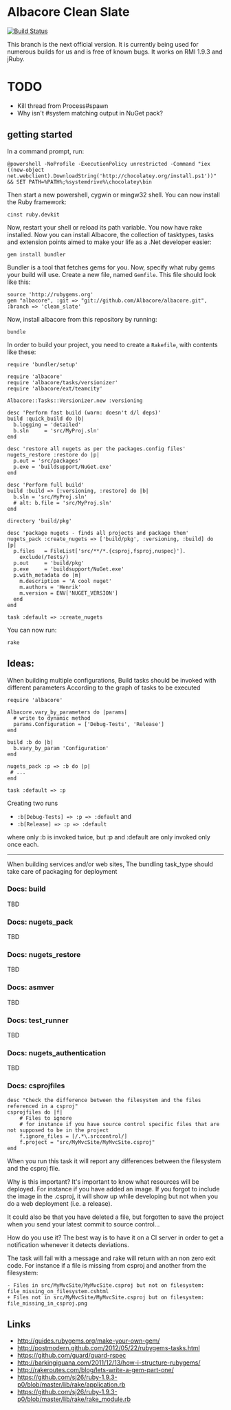 # Albacore Clean Slate

[![Build Status](https://secure.travis-ci.org/Albacore/albacore.png?branch=clean_slate)](http://travis-ci.org/Albacore/albacore)

This branch is the next official version. It is currently being used for
numerous builds for us and is free of known bugs. It works on RMI 1.9.3 and
jRuby.

# TODO

 * Kill thread from Process#spawn
 * Why isn't #system matching output in NuGet pack?

## getting started

In a command prompt, run:

    @powershell -NoProfile -ExecutionPolicy unrestricted -Command "iex ((new-object net.webclient).DownloadString('http://chocolatey.org/install.ps1'))" && SET PATH=%PATH%;%systemdrive%\chocolatey\bin

Then start a new powershell, cygwin or mingw32 shell. You can now install the
Ruby framework:

    cinst ruby.devkit

Now, restart your shell or reload its path variable. You now have rake
installed. Now you can install Albacore, the collection of tasktypes, tasks and
extension points aimed to make your life as a .Net developer easier:

    gem install bundler

Bundler is a tool that fetches gems for you. Now, specify what ruby gems your
build will use. Create a new file, named `Gemfile`. This file should look like
this:

    source 'http://rubygems.org'
    gem "albacore", :git => "git://github.com/Albacore/albacore.git", :branch => 'clean_slate'

Now, install albacore from this repository by running:

    bundle

In order to build your project, you need to create a `Rakefile`, with contents
like these:

    require 'bundler/setup'

    require 'albacore'
    require 'albacore/tasks/versionizer'
    require 'albacore/ext/teamcity'

    Albacore::Tasks::Versionizer.new :versioning

    desc 'Perform fast build (warn: doesn't d/l deps)'
    build :quick_build do |b|
      b.logging = 'detailed'
      b.sln     = 'src/MyProj.sln'
    end

    desc 'restore all nugets as per the packages.config files'
    nugets_restore :restore do |p|
      p.out = 'src/packages'
      p.exe = 'buildsupport/NuGet.exe'
    end

    desc 'Perform full build'
    build :build => [:versioning, :restore] do |b|
      b.sln = 'src/MyProj.sln'
      # alt: b.file = 'src/MyProj.sln'
    end

    directory 'build/pkg'

    desc 'package nugets - finds all projects and package them'
    nugets_pack :create_nugets => ['build/pkg', :versioning, :build] do |p|
      p.files   = FileList['src/**/*.{csproj,fsproj,nuspec}'].
        exclude(/Tests/)
      p.out     = 'build/pkg'
      p.exe     = 'buildsupport/NuGet.exe'
      p.with_metadata do |m|
        m.description = 'A cool nuget'
        m.authors = 'Henrik'
        m.version = ENV['NUGET_VERSION']
      end
    end

    task :default => :create_nugets
 
You can now run:

    rake

## Ideas:

When building multiple configurations,
Build tasks should be invoked with different parameters
According to the graph of tasks to be executed

```
require 'albacore'

Albacore.vary_by_parameters do |params|
  # write to dynamic method
  params.Configuration = ['Debug-Tests', 'Release']
end

build :b do |b|
  b.vary_by_param 'Configuration'
end

nugets_pack :p => :b do |p|
 # ... 
end

task :default => :p
```

Creating two runs
  * `:b[Debug-Tests] => :p => :default` and
  * `:b[Release] => :p => :default`

where only :b is invoked twice, but :p and :default are only invoked only once
each.

---

When building services and/or web sites,
The bundling task_type should take care of packaging for deployment


### Docs: build

TBD

### Docs: nugets_pack

TBD

### Docs: nugets_restore

TBD

### Docs: asmver

TBD

### Docs: test_runner

TBD

### Docs: nugets_authentication

TBD

### Docs: csprojfiles

    desc "Check the difference between the filesystem and the files referenced in a csproj"
	csprojfiles do |f|
		# Files to ignore
		# for instance if you have source control specific files that are not supposed to be in the project 
    	f.ignore_files = [/.*\.srccontrol/] 
    	f.project = "src/MyMvcSite/MyMvcSite.csproj"
  	end

When you run this task it will report any differences between the filesystem and the csproj file.

Why is this important? It's important to know what resources will be deployed. For instance if you have added an image. If you forgot to include the image in the .csproj, it will show up while developing but not when you do a web deployment (i.e. a release).

It could also be that you have deleted a file, but forgotten to save the project when you send your latest commit to source control&hellip;

How do you use it? The best way is to have it on a CI server in order to get a notification whenever it detects deviations.

The task will fail with a message and rake will return with an non zero exit code. For instance if a file is missing from csproj and another from the filesystem:

    - Files in src/MyMvcSite/MyMvcSite.csproj but not on filesystem: 
    file_missing_on_filesystem.cshtml
    + Files not in src/MyMvcSite/MyMvcSite.csproj but on filesystem:
    file_missing_in_csproj.png

## Links

 * http://guides.rubygems.org/make-your-own-gem/
 * http://postmodern.github.com/2012/05/22/rubygems-tasks.html
 * https://github.com/guard/guard-rspec
 * http://barkingiguana.com/2011/12/13/how-i-structure-rubygems/
 * http://rakeroutes.com/blog/lets-write-a-gem-part-one/
 * https://github.com/sj26/ruby-1.9.3-p0/blob/master/lib/rake/application.rb
 * https://github.com/sj26/ruby-1.9.3-p0/blob/master/lib/rake/rake_module.rb
